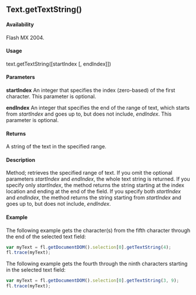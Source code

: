 ## Text.getTextString()

#### Availability

Flash MX 2004.

#### Usage

text.getTextString([startIndex [, endIndex]])

#### Parameters

**startIndex** An integer that specifies the index (zero-based) of the first character. This parameter is optional.

**endIndex** An integer that specifies the end of the range of text, which starts from *startIndex* and goes up to, but does not include, *endIndex*. This parameter is optional.

#### Returns

A string of the text in the specified range.

#### Description

Method; retrieves the specified range of text. If you omit the optional parameters *startIndex* and *endIndex*, the whole text string is returned. If you specify only *startIndex*, the method returns the string starting at the index location and ending at the end of the field. If you specify both *startIndex* and *endIndex*, the method returns the string starting from *startIndex* and goes up to, but does not include, *endIndex*.

#### Example

The following example gets the character(s) from the fifth character through the end of the selected text field:
```javascript
var myText = fl.getDocumentDOM().selection[0].getTextString(4);
fl.trace(myText);
```
The following example gets the fourth through the ninth characters starting in the selected text field:
```javascript
var myText = fl.getDocumentDOM().selection[0].getTextString(3, 9);
fl.trace(myText);
```
